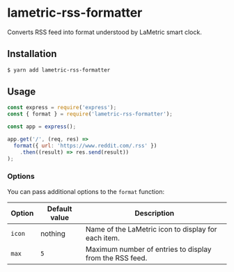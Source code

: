 # lametric-rss-formatter

Converts RSS feed into format understood by LaMetric smart clock.

## Installation

```bash
$ yarn add lametric-rss-formatter
```

## Usage

```JavaScript
const express = require('express');
const { format } = require('lametric-rss-formatter');

const app = express();

app.get('/', (req, res) =>
  format({ url: 'https://www.reddit.com/.rss' })
    .then((result) => res.send(result))
);
```

### Options

You can pass additional options to the `format` function:

Option | Default value | Description
-------| ------------- | -----------
`icon` | nothing       | Name of the LaMetric icon to display for each item.
`max`  | `5`           | Maximum number of entries to display from the RSS feed.
